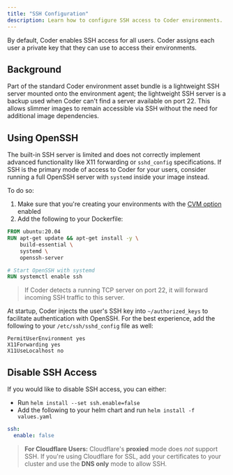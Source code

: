 ```yaml
---
title: "SSH Configuration"
description: Learn how to configure SSH access to Coder environments.
---
```


By default, Coder enables SSH access for all users. Coder assigns each user a
private key that they can use to access their environments.

## Background

Part of the standard Coder environment asset bundle is a lightweight SSH server
mounted onto the environment agent; the lightweight SSH server is a backup used
when Coder can't find a server available on port 22. This allows slimmer images
to remain accessible via SSH without the need for additional image dependencies.

## Using OpenSSH

The built-in SSH server is limited and does not correctly implement
advanced functionality like X11 forwarding or `sshd_config` specifications.
If SSH is the primary mode of access to Coder for your users, consider
running a full OpenSSH server with `systemd` inside your image instead.

To do so:

1. Make sure that you're creating your environments with the [CVM
   option](https://coder.com/docs/environments/cvms) enabled
2. Add the following to your Dockerfile:

```Dockerfile
FROM ubuntu:20.04
RUN apt-get update && apt-get install -y \
    build-essential \
    systemd \
    openssh-server

# Start OpenSSH with systemd
RUN systemctl enable ssh
```

> If Coder detects a running TCP server on port 22, it will forward incoming SSH
> traffic to this server.

At startup, Coder injects the user's SSH key into `~/authorized_keys` to
facilitate authentication with OpenSSH. For the best experience, add the
following to your `/etc/ssh/sshd_config` file as well:

```text
PermitUserEnvironment yes
X11Forwarding yes
X11UseLocalhost no
```

## Disable SSH Access

If you would like to disable SSH access, you can either:

- Run `helm install --set ssh.enable=false`
- Add the following to your helm chart and run `helm install -f values.yaml`

```yaml
ssh:
  enable: false
```

> **For Cloudflare Users:** Cloudflare's **proxied** mode does _not_ support
> SSH. If you're using Cloudflare for SSL, add your certificates to your cluster
> and use the **DNS only** mode to allow SSH.
